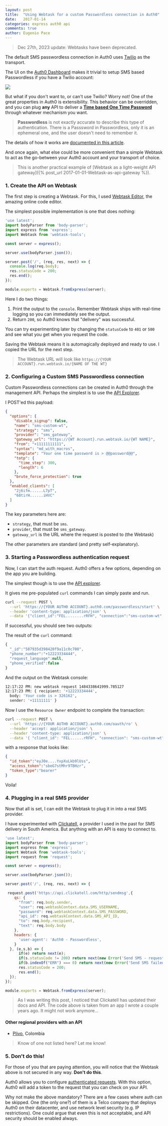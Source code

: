 ```yaml
---
layout: post
title:  "Using Webtask for a custom Passwordless connection in Auth0"
date:   2017-01-14
categories: express auth0 api
comments: true
author: Eugenio Pace
---
```


> Dec 27th, 2023 update: Webtasks have been deprecated.

The default SMS passwordless connection in Auth0 uses [Twilio](http://www.twilio.com) as the transport. 

The UI on the [Auth0 Dashboard](https://manage.auth0.com) makes it trivial to setup SMS based Passwordless if you have a Twilio account:

![](/media/passwordless-twilio.png)

But what if you don't want to, or can't use Twilio? Worry not! One of the great properties in Auth0 is extensibility. This behavior can be overridden, and you can plug **any** API to deliver a **[Time based One Time Password](https://en.wikipedia.org/wiki/Time-based_One-time_Password_Algorithm)** through whatever mechanism you want.

> **Passwordless** is not exactly accurate to describe this type of authentication. There is a Passsword in Passwordless, only it is an ephemeral one, and the user doesn't need to remember it.

The details of how it works are [documented in this article](https://auth0.com/docs/connections/passwordless/sms-gateway).

And once again, what else could be more convenient than a simple Webtask to act as the go-between your Auth0 account and your transport of choice.

> This is another practical example of [Webtask as a light-weight API gateway]({% post_url 2017-01-01-Webtask-as-api-gateway %}). 

### 1. Create the API on Webtask

The first step is creating a Webtask. For this, I used [Webtask Editor](https://webtask.io/make), the amazing online code editor.

The simplest possible implementation is one that does nothing:

```js
'use latest';
import bodyParser from 'body-parser';
import express from 'express';
import Webtask from 'webtask-tools';

const server = express();

server.use(bodyParser.json());

server.post('/', (req, res, next) => {
  console.log(req.body);
  res.statusCode = 200;
  res.end();
});

module.exports = Webtask.fromExpress(server);
```

Here I do two things:

1. Print the output to the `console`. Remember Webtask ships with real-time logging so you can immediately see the output.
2. Return `200`, so Auth0 knows that "delivery" was successful.

You can try experimenting later by changing the `statusCode` to `401` or `500` and see what you get when you request the code.

Saving the Webtask means it is automagically deployed and ready to use. I copied the URL for the next step.

> The Webtask URL will look like `https://{YOUR ACCOUNT}.run.webtask.io/{NAME OF THE WT}`

### 2. Configuring a Custom SMS Passwordless connection

Custom Passwordless connections can be created in Auth0 through the management API. Perhaps the simplest is to use the [API Explorer](https://auth0.com/docs/api/management/v2#!/Connections/post_connections).

I POST'ed this payload: 

```json
{
  "options": {
    "disable_signup": false,
    "name": "sms-custom-wt",
    "strategy": "sms",
    "provider": "sms_gateway",
    "gateway_url": "https://{WT Account}.run.webtask.io/{WT NAME}",
    "from": "+11111111111",
    "syntax": "md_with_macros",
    "template": "Your one time password is > @@password@@",
    "totp": {
      "time_step": 300,
      "length": 6
    },
    "brute_force_protection": true
  },
  "enabled_clients": [
    "2j6ifm......L7pT",
    "68tirH......iHVC"
  ]
}   
```

The key parameters here are:

* `strategy`, that must be `sms`.
* `provider`, that must be `sms_gateway`.
* `gateway_url` is the URL where the request is posted to (the Webtask)


The other parameters are standard (and pretty self-explanatory).

### 3. Starting a Passwordless authentication request

Now, I can start the auth request. Auth0 offers a few options, depending on the app you are building. 

The simplest though is to use the [API explorer](https://auth0.com/docs/api/authentication#get-code-or-link).

It gives me pre-populated `curl` commands I can simply paste and run.

```sh
curl --request POST \
  --url 'https://{YOUR AUTH0 ACCOUNT}.auth0.com/passwordless/start' \
  --header 'content-type: application/json' \
  --data '{"client_id":"FEL........rRFH", "connection":"sms-custom-wt", "phone_number":"+12223334444", "send":"code", "authParams":{"scope": "openid","state": "YOUR_STATE"}}'

```

If successful, you should see two outputs:

The result of the `curl` command:

```js
{
  "_id":"587935d398420f9a11c0c708",
  "phone_number":"+12223334444",
  "request_language":null,
  "phone_verified":false
}
```

And the output on the Webtask console:

```sh
12:17:22 PM: new webtask request 1484338641999.785127
12:17:23 PM: { recipient: '+12223334444',
  body: 'Your code is > 326162',
  sender: '+11111111' }
```

Now I use the `Resource Owner` endpoint to complete the transaction:

```sh
curl --request POST \
  --url 'https://{YOUR AUTH0 ACCOUNT}.auth0.com/oauth/ro' \
  --header 'accept: application/json' \
  --header 'content-type: application/json' \
  --data '{ "client_id": "FEL......rRFH", "connection": "sms-custom-wt", "grant_type": "password", "username": "+12223334444", "password": "326162", "scope": "openid", "device": "My Phone" }'
```

with a response that looks like:

```json
{
  "id_token":"eyJ0e....YxpXuLkb9lUss",
  "access_token":"sbeG7stMhr9TBHzr",
  "token_type":"bearer"
}
```
Voila!

### 4. Plugging in a real SMS provider

Now that all is set, I can edit the Webtask to plug it in into a real SMS provider.

I have experimented with [Clickatell](https://www.clickatell.com), a provider I used in the past for SMS delivery in South America. But anything with an API is easy to connect to.


```js
'use latest';
import bodyParser from 'body-parser';
import express from 'express';
import Webtask from 'webtask-tools';
import request from 'request';

const server = express();

server.use(bodyParser.json());

server.post('/', (req, res, next) => {

 request.post('https://api.clickatell.com/http/sendmsg',{
    qs: {
      "from": req.body.sender,
      "user": req.webtaskContext.data.SMS_USERNAME,
      "password": req.webtaskContext.data.SMS_PASSWORD, 
      "api_id": req.webtaskContext.data.SMS_API_ID,
      "to": req.body.recipient,
      "text": req.body.body
    },
    headers: {
      'user-agent': 'Auth0 - Passwordless',
    }
  }, (e,s,b) => {
      if(e) return next(e);
      if(s.statusCode != 200) return next(new Error('Send SMS - request failed: ' + s.statusCode));
      if(b.indexOf("ERR") === 0) return next(new Error('Send SMS failed: ' + b));
      res.statusCode = 200;
      res.end();
  });
});

module.exports = Webtask.fromExpress(server);
```

> As I was writing this post, I noticed that Clickatell has updated their docs and API. The code above is taken from an app I wrote a couple years ago. It might not work anymore...

#### Other regional providers with an API

* [Plivo](https://www.plivo.com/docs/api/), Colombia

> Know of one not listed here? Let me know! 

### 5. Don't do this!

For those of you that are paying attention, you will notice that the Webtask above is not secured in any way. **Don't do this**.

Auth0 allows you to configure [authenticated requests](https://auth0.com/docs/connections/passwordless/sms-gateway#configure-an-authenticated-sms-gateway). With this option, Auth0 will add a token to the request that you can check on your API.

Why not make the above mandatory? There are a few cases where auth can be skipped. One (the only one?) of them is a Telco company that deploys Auth0 on their datacenter, and use network level security (e.g. IP restrictions). One could argue that even this is not acceptable, and API security should be enabled always.


